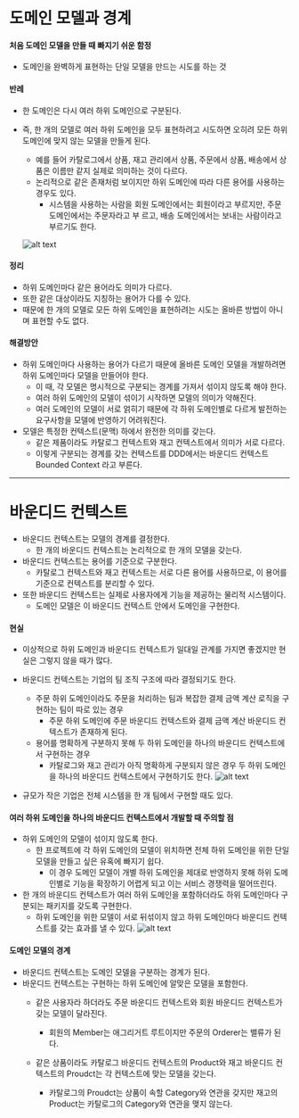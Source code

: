 # 도메인 모델과 경계

#### 처음 도메인 모델을 만들 때 빠지기 쉬운 함정 
- 도메인을 완벽하게 표현하는 단일 모델을 만드는 시도를 하는 것

#### 반례
- 한 도메인은 다시 여러 하위 도메인으로 구분된다. 
- 즉, 한 개의 모델로 여러 하위 도메인을 모두 표현하려고 시도하면 오히려 모든 하위 도메인에 맞지 않는 모델을 만들게 된다.
    - 예를 들어 카탈로그에서 상품, 재고 관리에서 상품, 주문에서 상품, 배송에서 상품은 이름만 같지 실제로 의미하는 것이 다르다.
    - 논리적으로 같은 존재처럼 보이지만 하위 도메인에 따라 다른 용어를 사용하는 경우도 있다.
        - 시스템을 사용하는 사람을 회원 도메인에서는 회원이라고 부르지만, 주문 도메인에서는 주문자라고 부
르고, 배송 도메인에서는 보내는 사람이라고 부르기도 한다.

    ![alt text](image/image_9-1.png)

#### 정리
- 하위 도메인마다 같은 용어라도 의미가 다르다. 
- 또한 같은 대상이라도 지칭하는 용어가 다를 수 있다. 
- 때문에 한 개의 모델로 모든 하위 도메인을 표현하려는 시도는 올바른 방법이 아니며 표현할 수도 없다.

#### 해결방안
- 하위 도메인마다 사용하는 용어가 다르기 때문에 올바른 도메인 모델을 개발하려면 하위 도메인마다 모델을 만들어야 한다. 
    - 이 때, 각 모델은 명시적으로 구분되는 경계를 가져서 섞이지 않도록 해야 한다. 
    - 여러 하위 도메인의 모델이 섞이기 시작하면 모델의 의미가 약해진다. 
    - 여러 도메인의 모델이 서로 얽히기 때문에 각 하위 도메인별로 다르게 발전하는 요구사항을 모델에 반영하기 어려워진다.
- 모델은 특정한 컨텍스트(문맥) 하에서 완전한 의미를 갖는다. 
    - 같은 제품이라도 카탈로그 컨텍스트와 재고 컨텍스트에서 의미가 서로 다르다. 
    - 이렇게 구분되는 경계를 갖는 컨텍스트를 DDD에서는 바운디드 컨텍스트Bounded Context 라고 부른다.


---
# 바운디드 컨텍스트

- 바운디드 컨텍스트는 모델의 경계를 결정한다. 
    - 한 개의 바운디드 컨텍스트는 논리적으로 한 개의 모델을 갖는다.
- 바운디드 컨텍스트는 용어를 기준으로 구분한다. 
    - 카탈로그 컨텍스트와 재고 컨텍스트는 서로 다른 용어를 사용하므로, 이 용어를 기준으로 컨텍스트를 분리할 수 있다. 
- 또한 바운디드 컨텍스트는 실제로 사용자에게 기능을 제공하는 물리적 시스템이다. 
    - 도메인 모델은 이 바운디드 컨텍스트 안에서 도메인을 구현한다.

#### 현실
- 이상적으로 하위 도메인과 바운디드 컨텍스트가 일대일 관계를 가지면 좋겠지만 현실은 그렇지 않을 때가 많다.

- 바운디드 컨텍스트는 기업의 팀 조직 구조에 따라 결정되기도 한다. 
    - 주문 하위 도메인이라도 주문을 처리하는 팀과 복잡한 결제 금액 계산 로직을 구현하는 팀이 따로 있는 경우 
        - 주문 하위 도메인에 주문 바운디드 컨텍스트와 결제 금액 계산 바운디드 컨텍스트가 존재하게 된다. 
    - 용어를 명확하게 구분하지 못해 두 하위 도메인을 하나의 바운디드 컨텍스트에서 구현하는 경우 
        - 카탈로그와 재고 관리가 아직 명확하게 구분되지 않은 경우 두 하위 도메인을 하나의 바운디드 컨텍스트에서 구현하기도 한다.
![alt text](image/image_9-2.png)

- 규모가 작은 기업은 전체 시스템을 한 개 팀에서 구현할 때도 있다.

#### 여러 하위 도메인을 하나의 바운디드 컨텍스트에서 개발할 때 주의할 점

- 하위 도메인의 모델이 섞이지 않도록 한다. 
    - 한 프로젝트에 각 하위 도메인의 모델이 위치하면 전체 하위 도메인을 위한 단일 모델을 만들고 싶은 유혹에 빠지기 쉽다. 
        - 이 경우 도메인 모델이 개별 하위 도메인을 제대로 반영하지 못해 하위 도메인별로 기능을 확장하기 어렵게 되고 이는 서비스 경쟁력을 떨어뜨린다. 
- 한 개의 바운디드 컨텍스트가 여러 하위 도메인을 포함하더라도 하위 도메인마다 구분되는 패키지를 갖도록 구현한다. 
    - 하위 도메인을 위한 모델이 서로 뒤섞이지 않고 하위 도메인마다 바운디드 컨텍스트를 갖는 효과를 낼 수 있다.
![alt text](image/image_9-3.png)

#### 도메인 모델의 경계
- 바운디드 컨텍스트는 도메인 모델을 구분하는 경계가 된다. 
- 바운디드 컨텍스트는 구현하는 하위 도메인에 알맞은 모델을 포함한다. 
    - 같은 사용자라 하더라도 주문 바운디드 컨텍스트와 회원 바운디드 컨텍스트가 갖는 모델이 달라진다. 
        - 회원의 Member는 애그리거트 루트이지만 주문의 Orderer는 밸류가 된다.
    - 같은 상품이라도 카탈로그 바운디드 컨텍스트의 Product와 재고 바운디드 컨텍스트의 Proudct는 각 컨텍스트에 맞는 모델을 갖는다. 

        - 카탈로그의 Proudct는 상품이 속할 Category와 연관을 갖지만 재고의 Product는 카탈로그의 Category와 연관을 맺지 않는다.
